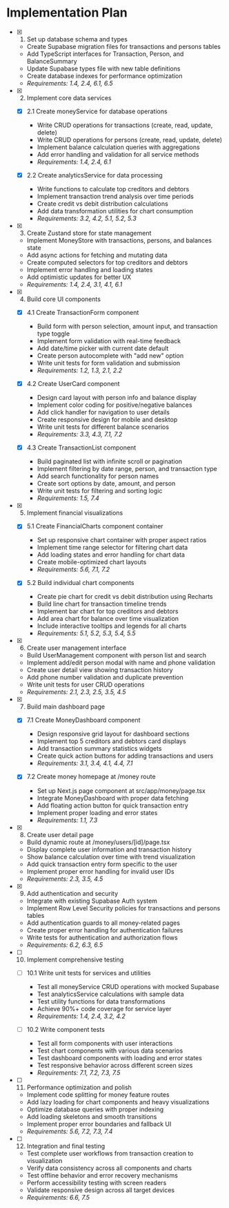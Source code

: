 # Implementation Plan

- [x] 1. Set up database schema and types
  - Create Supabase migration files for transactions and persons tables
  - Add TypeScript interfaces for Transaction, Person, and BalanceSummary
  - Update Supabase types file with new table definitions
  - Create database indexes for performance optimization
  - _Requirements: 1.4, 2.4, 6.1, 6.5_

- [x] 2. Implement core data services
  - [x] 2.1 Create moneyService for database operations
    - Write CRUD operations for transactions (create, read, update, delete)
    - Write CRUD operations for persons (create, read, update, delete)
    - Implement balance calculation queries with aggregations
    - Add error handling and validation for all service methods
    - _Requirements: 1.4, 2.4, 6.1_

  - [x] 2.2 Create analyticsService for data processing
    - Write functions to calculate top creditors and debtors
    - Implement transaction trend analysis over time periods
    - Create credit vs debit distribution calculations
    - Add data transformation utilities for chart consumption
    - _Requirements: 3.2, 4.2, 5.1, 5.2, 5.3_

- [x] 3. Create Zustand store for state management
  - Implement MoneyStore with transactions, persons, and balances state
  - Add async actions for fetching and mutating data
  - Create computed selectors for top creditors and debtors
  - Implement error handling and loading states
  - Add optimistic updates for better UX
  - _Requirements: 1.4, 2.4, 3.1, 4.1, 6.1_

- [x] 4. Build core UI components
  - [x] 4.1 Create TransactionForm component
    - Build form with person selection, amount input, and transaction type toggle
    - Implement form validation with real-time feedback
    - Add date/time picker with current date default
    - Create person autocomplete with "add new" option
    - Write unit tests for form validation and submission
    - _Requirements: 1.2, 1.3, 2.1, 2.2_

  - [x] 4.2 Create UserCard component
    - Design card layout with person info and balance display
    - Implement color coding for positive/negative balances
    - Add click handler for navigation to user details
    - Create responsive design for mobile and desktop
    - Write unit tests for different balance scenarios
    - _Requirements: 3.3, 4.3, 7.1, 7.2_

  - [x] 4.3 Create TransactionList component
    - Build paginated list with infinite scroll or pagination
    - Implement filtering by date range, person, and transaction type
    - Add search functionality for person names
    - Create sort options by date, amount, and person
    - Write unit tests for filtering and sorting logic
    - _Requirements: 1.5, 7.4_

- [x] 5. Implement financial visualizations
  - [x] 5.1 Create FinancialCharts component container
    - Set up responsive chart container with proper aspect ratios
    - Implement time range selector for filtering chart data
    - Add loading states and error handling for chart data
    - Create mobile-optimized chart layouts
    - _Requirements: 5.6, 7.1, 7.2_

  - [x] 5.2 Build individual chart components
    - Create pie chart for credit vs debit distribution using Recharts
    - Build line chart for transaction timeline trends
    - Implement bar chart for top creditors and debtors
    - Add area chart for balance over time visualization
    - Include interactive tooltips and legends for all charts
    - _Requirements: 5.1, 5.2, 5.3, 5.4, 5.5_

- [x] 6. Create user management interface
  - Build UserManagement component with person list and search
  - Implement add/edit person modal with name and phone validation
  - Create user detail view showing transaction history
  - Add phone number validation and duplicate prevention
  - Write unit tests for user CRUD operations
  - _Requirements: 2.1, 2.3, 2.5, 3.5, 4.5_

- [x] 7. Build main dashboard page
  - [x] 7.1 Create MoneyDashboard component
    - Design responsive grid layout for dashboard sections
    - Implement top 5 creditors and debtors card displays
    - Add transaction summary statistics widgets
    - Create quick action buttons for adding transactions and users
    - _Requirements: 3.1, 3.4, 4.1, 4.4, 7.1_

  - [x] 7.2 Create money homepage at /money route
    - Set up Next.js page component at src/app/money/page.tsx
    - Integrate MoneyDashboard with proper data fetching
    - Add floating action button for quick transaction entry
    - Implement proper loading and error states
    - _Requirements: 1.1, 7.3_

- [x] 8. Create user detail page
  - Build dynamic route at /money/users/[id]/page.tsx
  - Display complete user information and transaction history
  - Show balance calculation over time with trend visualization
  - Add quick transaction entry form specific to the user
  - Implement proper error handling for invalid user IDs
  - _Requirements: 2.3, 3.5, 4.5_

- [x] 9. Add authentication and security
  - Integrate with existing Supabase Auth system
  - Implement Row Level Security policies for transactions and persons tables
  - Add authentication guards to all money-related pages
  - Create proper error handling for authentication failures
  - Write tests for authentication and authorization flows
  - _Requirements: 6.2, 6.3, 6.5_

- [ ] 10. Implement comprehensive testing
  - [ ] 10.1 Write unit tests for services and utilities
    - Test all moneyService CRUD operations with mocked Supabase
    - Test analyticsService calculations with sample data
    - Test utility functions for data transformations
    - Achieve 90%+ code coverage for service layer
    - _Requirements: 1.4, 2.4, 3.2, 4.2_

  - [ ] 10.2 Write component tests
    - Test all form components with user interactions
    - Test chart components with various data scenarios
    - Test dashboard components with loading and error states
    - Test responsive behavior across different screen sizes
    - _Requirements: 7.1, 7.2, 7.3, 7.5_

- [ ] 11. Performance optimization and polish
  - Implement code splitting for money feature routes
  - Add lazy loading for chart components and heavy visualizations
  - Optimize database queries with proper indexing
  - Add loading skeletons and smooth transitions
  - Implement proper error boundaries and fallback UI
  - _Requirements: 5.6, 7.2, 7.3, 7.4_

- [ ] 12. Integration and final testing
  - Test complete user workflows from transaction creation to visualization
  - Verify data consistency across all components and charts
  - Test offline behavior and error recovery mechanisms
  - Perform accessibility testing with screen readers
  - Validate responsive design across all target devices
  - _Requirements: 6.6, 7.5_
